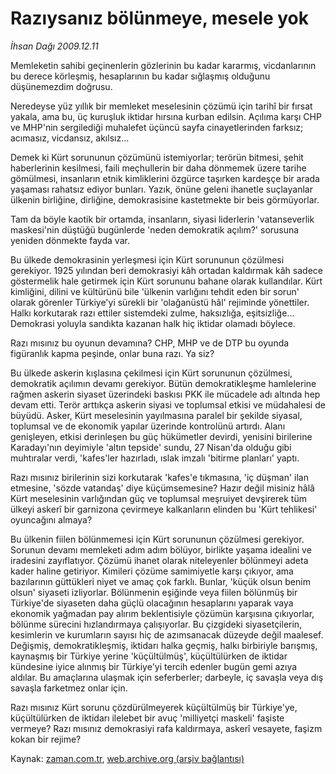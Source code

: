 # Razıysanız bölünmeye, mesele yok

*İhsan Dağı 2009.12.11*

<tr><td class="metin" colspan="2" style="padding-top: 20px; padding-left: 5px; ">Memleketin sahibi geçinenlerin gözlerinin bu kadar kararmış, vicdanlarının bu derece körleşmiş, hesaplarının bu kadar sığlaşmış olduğunu düşünemezdim doğrusu.</td></tr><tr><td class="metin" colspan="2" style="padding-top: 20px; padding-left: 5px; "><p>Neredeyse yüz yıllık bir memleket meselesinin çözümü için tarihî bir fırsat yakala, ama bu, üç kuruşluk iktidar hırsına kurban edilsin. Açılıma karşı CHP ve MHP'nin sergilediği muhalefet üçüncü sayfa cinayetlerinden farksız; acımasız, vicdansız, akılsız...
<p>Demek ki Kürt sorununun çözümünü istemiyorlar; terörün bitmesi, şehit haberlerinin kesilmesi, faili meçhullerin bir daha dönmemek üzere tarihe gömülmesi, insanların etnik kimliklerini özgürce taşırken kardeşçe bir arada yaşaması rahatsız ediyor bunları. Yazık, önüne geleni ihanetle suçlayanlar ülkenin birliğine, dirliğine, demokrasisine kastetmekte bir beis görmüyorlar.
<p>Tam da böyle kaotik bir ortamda, insanların, siyasi liderlerin 'vatanseverlik maskesi'nin düştüğü bugünlerde 'neden demokratik açılım?' sorusuna yeniden dönmekte fayda var.
<p>Bu ülkede demokrasinin yerleşmesi için Kürt sorununun çözülmesi gerekiyor. 1925 yılından beri demokrasiyi kâh ortadan kaldırmak kâh sadece göstermelik hale getirmek için Kürt sorununu bahane olarak kullandılar. Kürt kimliğini, dilini ve kültürünü bile 'ülkenin varlığını tehdit eden bir sorun' olarak görenler Türkiye'yi sürekli bir 'olağanüstü hâl' rejiminde yönettiler. Halkı korkutarak razı ettiler sistemdeki zulme, haksızlığa, eşitsizliğe... Demokrasi yoluyla sandıkta kazanan halk hiç iktidar olamadı böylece. 
<p>Razı mısınız bu oyunun devamına? CHP, MHP ve de DTP bu oyunda figüranlık kapma peşinde, onlar buna razı. Ya siz?
<p>Bu ülkede askerin kışlasına çekilmesi için Kürt sorununun çözülmesi, demokratik açılımın devamı gerekiyor. Bütün demokratikleşme hamlelerine rağmen askerin siyaset üzerindeki baskısı PKK ile mücadele adı altında hep devam etti. Terör arttıkça askerin siyasi ve toplumsal etkisi ve müdahalesi de büyüdü. Asker, Kürt meselesinin yayılmasına paralel bir şekilde siyasal, toplumsal ve de ekonomik yapılar üzerinde kontrolünü artırdı. Alanı genişleyen, etkisi derinleşen bu güç hükümetler devirdi, yenisini birilerine Karadayı'nın deyimiyle 'altın tepside' sundu, 27 Nisan'da olduğu gibi muhtıralar verdi, 'kafes'ler hazırladı, ıslak imzalı 'bitirme planları' yaptı.
<p>Razı mısınız birilerinin sizi korkutarak 'kafes'e tıkmasına, 'iç düşman' ilan etmesine, 'sözde vatandaş' diye küçümsemesine? Hazır değil misiniz hâlâ Kürt meselesinin varlığından güç ve toplumsal meşruiyet devşirerek tüm ülkeyi askerî bir garnizona çevirmeye kalkanların elinden bu 'Kürt tehlikesi' oyuncağını almaya?
<p>Bu ülkenin fiilen bölünmemesi için Kürt sorununun çözülmesi gerekiyor. Sorunun devamı memleketi adım adım bölüyor, birlikte yaşama idealini ve iradesini zayıflatıyor. Çözümü ihanet olarak niteleyenler bölünmeyi adeta kader haline getiriyor. Kimileri çözüme samimiyetle karşı çıkıyor, ama bazılarının güttükleri niyet ve amaç çok farklı. Bunlar, 'küçük olsun benim olsun' siyaseti izliyorlar. Bölünmenin eşiğinde veya fiilen bölünmüş bir Türkiye'de siyaseten daha güçlü olacağının hesaplarını yaparak vaya ekonomik yağmadan pay alırım beklentisiyle çözümün karşısına çıkıyorlar, bölünme sürecini hızlandırmaya çalışıyorlar. Bu çizgideki siyasetçilerin, kesimlerin ve kurumların sayısı hiç de azımsanacak düzeyde değil maalesef. Değişmiş, demokratikleşmiş, iktidarı halka geçmiş, halkı birbiriyle barışmış, kaynaşmış bir Türkiye yerine 'küçültülmüş', küçültülürken de iktidar kündesine iyice alınmış bir Türkiye'yi tercih edenler bugün gemi azıya aldılar. Bu amaçlarına ulaşmak için seferberler; darbeyle, iç savaşla veya dış savaşla farketmez onlar için.
<p>Razı mısınız Kürt sorunu çözdürülmeyerek küçültülmüş bir Türkiye'ye, küçültülürken de iktidarı ilelebet bir avuç 'milliyetçi maskeli' faşiste vermeye? Razı mısınız demokrasiyi rafa kaldırmaya, askerî vesayete, faşizm kokan bir rejime? <br/></p></p></p></p></p></p></p></p></p></td></tr>

Kaynak: [zaman.com.tr](http://zaman.com.tr/yazar.do?yazino=925853), [web.archive.org (arşiv bağlantısı)](http://web.archive.org/web/20100110015912/http://www.zaman.com.tr:80/yazar.do?yazino=925853)
